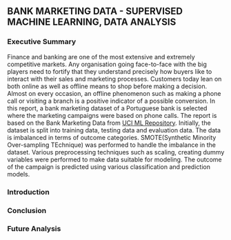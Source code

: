 

## BANK MARKETING DATA - SUPERVISED MACHINE LEARNING, DATA ANALYSIS

### Executive Summary

Finance and banking are one of the most extensive and extremely competitive markets. Any organisation going face-to-face with the big players need to fortify that they understand precisely how buyers like to interact with their sales and marketing processes. Customers today lean on both online as well as offline means to shop before making a decision. Almost on every occasion, an offline phenomenon such as making a phone call or visiting a branch is a positive indicator of a possible conversion. In this report, a bank marketing dataset of a Portuguese bank is selected where the marketing campaigns were based on phone calls. The report is based on the Bank Marketing Data from [UCI ML Repository](https://archive.ics.uci.edu/ml/datasets/Bank+Marketing). Initially, the dataset is split into training data, testing data and evaluation data. The data is imbalanced in terms of outcome categories. SMOTE(Synthetic Minority Over-sampling TEchnique) was performed to handle the imbalance in the dataset. Various preprocessing techniques such as scaling, creating dummy variables were performed to make data suitable for modeling.  The outcome of the campaign is predicted using various classification and prediction models.
 
 


### Introduction




### Conclusion



### Future Analysis